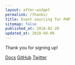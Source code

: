 ```yaml
---
layout: after-widget
permalink: /thanks/
title: Event sourcing for PHP
sitemap: false
published_at: 2018-02-20
updated_at: 2018-04-09
---
```


<p class="text-xl max-w-sm mx-auto mt-4 px-8 leading-tight">
    Thank you for signing up!
</p>
<p class="text-sm max-w-sm mx-auto mt-6 px-4 leading-very-loose">
    <a class="bg-grey-lightest text-black shadow rounded py-2 px-3 mr-3" href="/docs/">Docs</a>
    <a class="bg-grey-lightest text-black shadow rounded py-2 px-3 mr-3" href="https://github.com/eventsaucephp/eventsauce">GitHub</a>
    <a class="bg-grey-lightest text-black shadow rounded py-2 px-3" href="https://twitter.com/eventsaucephp">Twitter</a>
</p>
